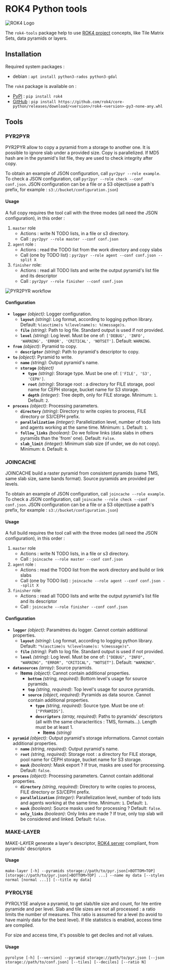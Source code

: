 # ROK4 Python tools

![ROK4 Logo](https://rok4.github.io/assets/images/rok4.png)

The `rok4-tools` package help to use [ROK4 project](https://rok4.github.io/) concepts, like Tile Matrix Sets, data pyramids or layers.

## Installation

Required system packages :
* debian : `apt install python3-rados python3-gdal`

The `rok4` package is available on :
* [PyPI](https://pypi.org/project/rok4/) : `pip install rok4`
* [GitHub](https://github.com/rok4/core-python/releases/) : `pip install https://github.com/rok4/core-python/releases/download/<version>/rok4-<version>-py3-none-any.whl`

## Tools

### PYR2PYR

PYR2PYR allow to copy a pyramid from a storage to another one. It is possible to ignore slab under a provided size. Copy is parallelized. If MD5 hash are in the pyramid's list file, they are used to check integrity after copy.

To obtain an example of JSON configuration, call `pyr2pyr --role example`. To check a JSON configuration, call `pyr2pyr --role check --conf conf.json`. JSON configuration can be a file or a S3 object(use a path's prefix, for example : `s3://bucket/configuration.json`)

#### Usage

A full copy requires the tool call with the three modes (all need the JSON configuration), in this order :

1. `master` role
    * Actions : write N TODO lists, in a file or s3 directory.
    * Call : `pyr2pyr --role master --conf conf.json`
2. `agent` role :
    * Actions : read the TODO list from the work directory and copy slabs
    * Call (one by TODO list) : `pyr2pyr --role agent --conf conf.json --split X`
3. `finisher` role:
    * Actions : read all TODO lists and write the output pyramid's list file and its descriptor
    * Call : `pyr2pyr --role finisher --conf conf.json`

![PYR2PYR workflow](https://rok4.github.io/pytools/latest/images/pyr2pyr.png)

#### Configuration

- **`logger`** *(object)*: Logger configuration.
    - **`layout`** *(string)*: Log format, according to logging python library. Default: `%(asctime)s %(levelname)s: %(message)s`.
    - **`file`** *(string)*: Path to log file. Standard output is used if not provided.
    - **`level`** *(string)*: Log level. Must be one of: `['DEBUG', 'INFO', 'WARNING', 'ERROR', 'CRITICAL', 'NOTSET']`. Default: `WARNING`.
- **`from`** *(object)*: Pyramid to copy.
    - **`descriptor`** *(string)*: Path to pyramid's descriptor to copy.
- **`to`** *(object)*: Pyramid to write.
    - **`name`** *(string)*: Output pyramid's name.
    - **`storage`** *(object)*
        - **`type`** *(string)*: Storage type. Must be one of: `['FILE', 'S3', 'CEPH']`.
        - **`root`** *(string)*: Storage root : a directory for FILE storage, pool name for CEPH storage, bucket name for S3 storage.
        - **`depth`** *(integer)*: Tree depth, only for FILE storage. Minimum: `1`. Default: `2`.
- **`process`** *(object)*: Processing parameters.
    - **`directory`** *(string)*: Directory to write copies to process, FILE directory or S3/CEPH prefix.
    - **`parallelization`** *(integer)*: Parallelization level, number of todo lists and agents working at the same time. Minimum: `1`. Default: `1`.
    - **`follow_links`** *(boolean)*: Do we follow links (data slabs in others pyramids than the 'from' one). Default: `False`.
    - **`slab_limit`** *(integer)*: Minimum slab size (if under, we do not copy). Minimum: `0`. Default: `0`.

### JOINCACHE

JOINCACHE build a raster pyramid from consistent pyramids (same TMS, same slab size, same bands format). Source pyramids are provided per levels.

To obtain an example of JSON configuration, call `joincache --role example`. To check a JSON configuration, call `joincache --role check --conf conf.json`. JSON configuration can be a file or a S3 object(use a path's prefix, for example : `s3://bucket/configuration.json`)

#### Usage

A full build requires the tool call with the three modes (all need the JSON configuration), in this order :

1. `master` role
    * Actions : write N TODO lists, in a file or s3 directory.
    * Call : `joincache --role master --conf conf.json`
2. `agent` role :
    * Actions : read the TODO list from the work directory and build or link slabs
    * Call (one by TODO list) : `joincache --role agent --conf conf.json --split X`
3. `finisher` role:
    * Actions : read all TODO lists and write the output pyramid's list file and its descriptor
    * Call : `joincache --role finisher --conf conf.json`

#### Configuration

- **`logger`** *(object)*: Paramètres du logger. Cannot contain additional properties.
  - **`layout`** *(string)*: Log format, according to logging python library. Default: `"%(asctime)s %(levelname)s: %(message)s"`.
  - **`file`** *(string)*: Path to log file. Standard output is used if not provided.
  - **`level`** *(string)*: Log level. Must be one of: `["DEBUG", "INFO", "WARNING", "ERROR", "CRITICAL", "NOTSET"]`. Default: `"WARNING"`.
- **`datasources`** *(array)*: Source pyramids.
  - **Items** *(object)*: Cannot contain additional properties.
    - **`bottom`** *(string, required)*: Bottom level's usage for source pyramids.
    - **`top`** *(string, required)*: Top level's usage for source pyramids.
    - **`source`** *(object, required)*: Pyramids as data source. Cannot contain additional properties.
      - **`type`** *(string, required)*: Source type. Must be one of: `["PYRAMIDS"]`.
      - **`descriptors`** *(array, required)*: Paths to pyramids' descriptors (all with the same characteritics : TMS, formats...). Length must be at least 1.
        - **Items** *(string)*
- **`pyramid`** *(object)*: Output pyramid's storage informations. Cannot contain additional properties.
  - **`name`** *(string, required)*: Output pyramid's name.
  - **`root`** *(string, required)*: Storage root : a directory for FILE storage, pool name for CEPH storage, bucket name for S3 storage.
  - **`mask`** *(boolean)*: Mask export ? If true, masks are used for processing. Default: `false`.
- **`process`** *(object)*: Processing parameters. Cannot contain additional properties.
  - **`directory`** *(string, required)*: Directory to write copies to process, FILE directory or S3/CEPH prefix.
  - **`parallelization`** *(integer)*: Parallelization level, number of todo lists and agents working at the same time. Minimum: `1`. Default: `1`.
  - **`mask`** *(boolean)*: Source masks used for processing ? Default: `false`.
  - **`only_links`** *(boolean)*: Only links are made ? If true, only top slab will be considered and linked. Default: `false`.

### MAKE-LAYER

MAKE-LAYER generate a layer's descriptor, [ROK4 server](https://github.com/rok4/server/) compliant, from pyramids' descriptors

#### Usage

`make-layer [-h] --pyramids storage://path/to/pyr.json[>BOTTOM>TOP] [storage://path/to/pyr.json[>BOTTOM>TOP] ...] --name my data [--styles normal [normal ...]] [--title my data]`


### PYROLYSE

PYROLYSE analyse a pyramid, to get slab/tile size and count, for hte entire pyramide and per level. Slab and tile sizes are not all processed : a ratio limits the number of measures. This ratio is assumed for a level (to avoid to have mainly data for the best level). If tile statistics is enabled, access time are compiled.

For size and access time, it's possible to get deciles and not all values.

#### Usage

`pyrolyse [-h] [--version] --pyramid storage://path/to/pyr.json [--json storage://path/to/conf.json] [--tiles] [--deciles] [--ratio N]`